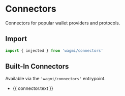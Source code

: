 <script setup>
import { getSidebar } from '../../.vitepress/sidebar'

const connectors = getSidebar()['/react']
  .find(x => x.text.includes('Connectors')).items
  .sort((a, b) => a.text.localeCompare(b.text))
</script>

# Connectors

Connectors for popular wallet providers and protocols.

## Import

```ts
import { injected } from 'wagmi/connectors'
```

## Built-In Connectors

Available via the `'wagmi/connectors'` entrypoint.

<ul>
  <li v-for="connector of connectors">
    <a :href="connector.link">{{ connector.text }}</a>
  </li>
</ul>
